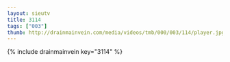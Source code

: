 ```yaml
--- 
layout: sieutv
title: 3114
tags: ["003"]
thumb: http://drainmainvein.com/media/videos/tmb/000/003/114/player.jpg
---
```

{% include drainmainvein key="3114" %} 
